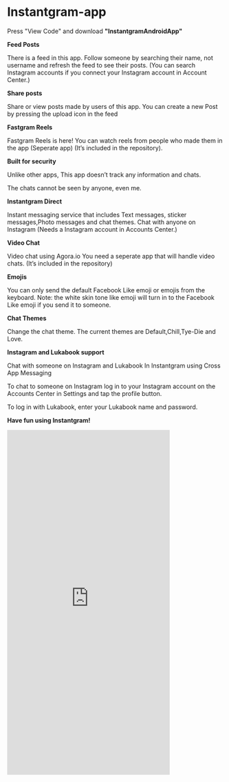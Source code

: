 # Instantgram-app
Press "View Code" and download <b>"InstantgramAndroidApp"</b>

<b>Feed Posts</b>

There is a feed in this app. Follow someone by searching their name, not username and refresh the feed to see their posts.
(You can search Instagram accounts if you connect your Instagram account in Account Center.)

 <b>Share posts </b>

Share or view posts made by users of this app. You can create a new Post by pressing the upload icon in the feed

<b>Fastgram Reels </b>

Fastgram Reels is here! You can watch reels from people who made them in the app (Seperate app) (It’s included in the repository).

 <b>Built for security</b>

Unlike other apps, This app doesn’t track any information and chats.

The chats cannot be seen by anyone, even me.

<b>Instantgram Direct</b>

Instant messaging service that includes Text messages, sticker messages,Photo messages and chat themes.
Chat with anyone on Instagram (Needs a Instagram account in Accounts Center.)

 <b>Video Chat</b>

Video chat using Agora.io You need a seperate app that will handle video chats. (It’s included in the repository)

 <b>Emojis</b>

You can only send the default Facebook Like emoji or emojis from the keyboard. Note: the white skin tone like emoji will turn in to the Facebook Like emoji if you send it to someone.

 <b>Chat Themes</b>

Change the chat theme. The current themes are Default,Chill,Tye-Die and Love.

<b>Instagram and Lukabook support</b>

Chat with someone on Instagram and Lukabook In Instantgram using Cross App Messaging

To chat to someone on Instagram log in to your Instagram account on the Accounts Center in Settings and tap the profile button.

To log in with Lukabook, enter your Lukabook name and password.

<b>Have fun using Instantgram!</b>
<iframe
  src="https://appetize.io/embed/rbcmrq50k9zwm4yp4392dgr2gc"
  width="378px" height="800px" frameborder="0" scrolling="no"></iframe>
